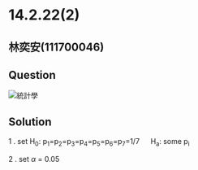 # 14.2.22(2)

## 林奕安(111700046)

## Question

![統計學](https://github.com/HWTeng-Course/202402-Statistics/assets/162597746/00eb0d4d-0478-4fe3-b996-15e5312a9e37)

## Solution
 1 .
 set H<sub>0</sub>: p<sub>1</sub>=p<sub>2</sub>=p<sub>3</sub>=p<sub>4</sub>=p<sub>5</sub>=p<sub>6</sub>=p<sub>7</sub>=1/7
 &emsp; H<sub>a</sub>: some p<sub>i</sub> 
 
2 . set $\alpha$ = 0.05
